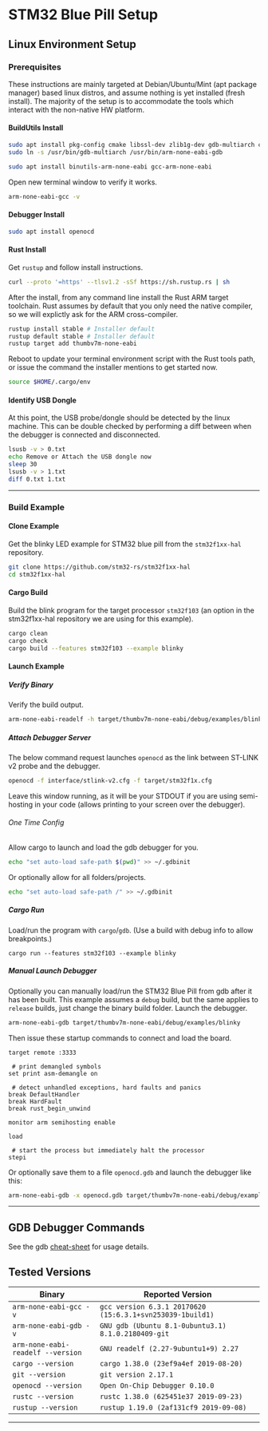 # STM32 Blue Pill Setup

## Linux Environment Setup

### Prerequisites

These instructions are mainly targeted at Debian/Ubuntu/Mint (apt package manager) based linux distros, and assume nothing is yet installed (fresh install).
The majority of the setup is to accommodate the tools which interact with the non-native HW platform.

#### BuildUtils Install
```bash
sudo apt install pkg-config cmake libssl-dev zlib1g-dev gdb-multiarch curl git
sudo ln -s /usr/bin/gdb-multiarch /usr/bin/arm-none-eabi-gdb

sudo apt install binutils-arm-none-eabi gcc-arm-none-eabi
```

Open new terminal window to verify it works.
```bash
arm-none-eabi-gcc -v
```

#### Debugger Install
```bash
sudo apt install openocd
```

#### Rust Install

Get `rustup` and follow install instructions.
``` bash
curl --proto '=https' --tlsv1.2 -sSf https://sh.rustup.rs | sh
```

After the install, from any command line install the Rust ARM target toolchain.
Rust assumes by default that you only need the native compiler, so we will explictly ask for the ARM cross-compiler.
```bash
rustup install stable # Installer default
rustup default stable # Installer default
rustup target add thumbv7m-none-eabi
```

Reboot to update your terminal environment script with the Rust tools path, or issue the command the installer mentions to get started now.
```bash
source $HOME/.cargo/env
```

#### Identify USB Dongle

At this point, the USB probe/dongle should be detected by the linux machine.
This can be double checked by performing a diff between when the debugger is connected and disconnected.
```bash
lsusb -v > 0.txt
echo Remove or Attach the USB dongle now
sleep 30
lsusb -v > 1.txt
diff 0.txt 1.txt
```

------

### Build Example

#### Clone Example
Get the blinky LED example for STM32 blue pill from the `stm32f1xx-hal` repository.

```bash
git clone https://github.com/stm32-rs/stm32f1xx-hal
cd stm32f1xx-hal
```

#### Cargo Build
Build the blink program for the target processor `stm32f103` (an option in the stm32f1xx-hal repository we are using for this example).
```bash
cargo clean
cargo check
cargo build --features stm32f103 --example blinky
```

#### Launch Example

##### Verify Binary
Verify the build output.
```bash
arm-none-eabi-readelf -h target/thumbv7m-none-eabi/debug/examples/blinky
```

##### Attach Debugger Server
The below command request launches `openocd` as the link between ST-LINK v2 probe and the debugger.
```bash
openocd -f interface/stlink-v2.cfg -f target/stm32f1x.cfg
```
Leave this window running, as it will be your STDOUT if you are using semi-hosting in your code (allows printing to your screen over the debugger).

###### One Time Config

Allow cargo to launch and load the gdb debugger for you.
```bash
echo "set auto-load safe-path $(pwd)" >> ~/.gdbinit 
``` 

Or optionally allow for all folders/projects.
```bash
echo "set auto-load safe-path /" >> ~/.gdbinit 
```

##### Cargo Run
Load/run the program with `cargo`/`gdb`. (Use a build with debug info to allow breakpoints.)
```batch
cargo run --features stm32f103 --example blinky
```

##### Manual Launch Debugger
Optionally you can manually load/run the STM32 Blue Pill from gdb after it has been built.
This example assumes a `debug` build, but the same applies to `release` builds, just change the binary build folder.
Launch the debugger.
```bash
arm-none-eabi-gdb target/thumbv7m-none-eabi/debug/examples/blinky
```

Then issue these startup commands to connect and load the board.
```gdb
target remote :3333

 # print demangled symbols
set print asm-demangle on

 # detect unhandled exceptions, hard faults and panics
break DefaultHandler
break HardFault
break rust_begin_unwind

monitor arm semihosting enable

load

 # start the process but immediately halt the processor
stepi
```

Or optionally save them to a file `openocd.gdb` and launch the debugger like this:
```bash
arm-none-eabi-gdb -x openocd.gdb target/thumbv7m-none-eabi/debug/examples/blinky
```

------

## GDB Debugger Commands
See the gdb [cheat-sheet](https://darkdust.net/files/GDB%20Cheat%20Sheet.pdf) for usage details.

## Tested Versions
| Binary | Reported Version | 
| ------------- | ------------- |
| `arm-none-eabi-gcc -v` | `gcc version 6.3.1 20170620 (15:6.3.1+svn253039-1build1)` |
| `arm-none-eabi-gdb -v` | `GNU gdb (Ubuntu 8.1-0ubuntu3.1) 8.1.0.2180409-git` |
| `arm-none-eabi-readelf --version` | `GNU readelf (2.27-9ubuntu1+9) 2.27` |
| `cargo --version` | `cargo 1.38.0 (23ef9a4ef 2019-08-20)` |
| `git --version` | `git version 2.17.1` |
| `openocd --version` | `Open On-Chip Debugger 0.10.0` |
| `rustc --version` | `rustc 1.38.0 (625451e37 2019-09-23)` |
| `rustup --version` | `rustup 1.19.0 (2af131cf9 2019-09-08)` |

------
